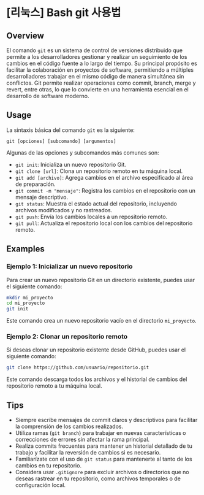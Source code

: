 # [리눅스] Bash git 사용법

## Overview
El comando `git` es un sistema de control de versiones distribuido que permite a los desarrolladores gestionar y realizar un seguimiento de los cambios en el código fuente a lo largo del tiempo. Su principal propósito es facilitar la colaboración en proyectos de software, permitiendo a múltiples desarrolladores trabajar en el mismo código de manera simultánea sin conflictos. Git permite realizar operaciones como commit, branch, merge y revert, entre otras, lo que lo convierte en una herramienta esencial en el desarrollo de software moderno.

## Usage
La sintaxis básica del comando `git` es la siguiente:

```
git [opciones] [subcomando] [argumentos]
```

Algunas de las opciones y subcomandos más comunes son:

- `git init`: Inicializa un nuevo repositorio Git.
- `git clone [url]`: Clona un repositorio remoto en tu máquina local.
- `git add [archivo]`: Agrega cambios en el archivo especificado al área de preparación.
- `git commit -m "mensaje"`: Registra los cambios en el repositorio con un mensaje descriptivo.
- `git status`: Muestra el estado actual del repositorio, incluyendo archivos modificados y no rastreados.
- `git push`: Envía los cambios locales a un repositorio remoto.
- `git pull`: Actualiza el repositorio local con los cambios del repositorio remoto.

## Examples
### Ejemplo 1: Inicializar un nuevo repositorio
Para crear un nuevo repositorio Git en un directorio existente, puedes usar el siguiente comando:

```bash
mkdir mi_proyecto
cd mi_proyecto
git init
```

Este comando crea un nuevo repositorio vacío en el directorio `mi_proyecto`.

### Ejemplo 2: Clonar un repositorio remoto
Si deseas clonar un repositorio existente desde GitHub, puedes usar el siguiente comando:

```bash
git clone https://github.com/usuario/repositorio.git
```

Este comando descarga todos los archivos y el historial de cambios del repositorio remoto a tu máquina local.

## Tips
- Siempre escribe mensajes de commit claros y descriptivos para facilitar la comprensión de los cambios realizados.
- Utiliza ramas (`git branch`) para trabajar en nuevas características o correcciones de errores sin afectar la rama principal.
- Realiza commits frecuentes para mantener un historial detallado de tu trabajo y facilitar la reversión de cambios si es necesario.
- Familiarízate con el uso de `git status` para mantenerte al tanto de los cambios en tu repositorio.
- Considera usar `.gitignore` para excluir archivos o directorios que no deseas rastrear en tu repositorio, como archivos temporales o de configuración local.